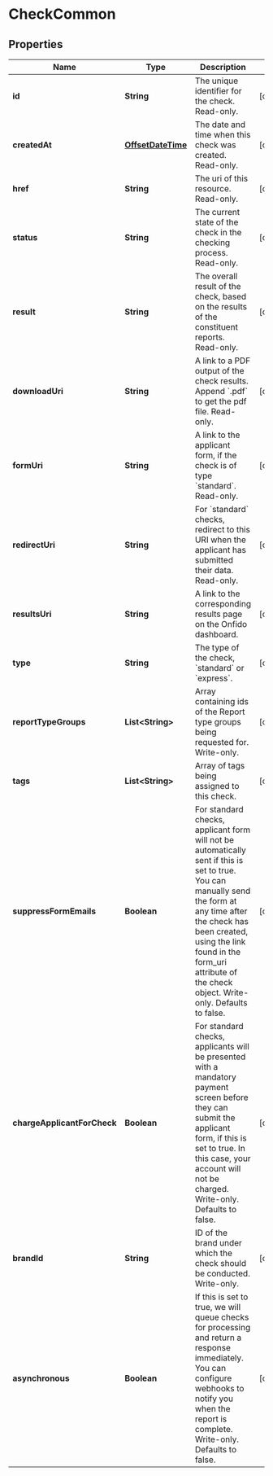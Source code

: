 
# CheckCommon

## Properties
Name | Type | Description | Notes
------------ | ------------- | ------------- | -------------
**id** | **String** | The unique identifier for the check. Read-only. |  [optional]
**createdAt** | [**OffsetDateTime**](OffsetDateTime.md) | The date and time when this check was created. Read-only. |  [optional]
**href** | **String** | The uri of this resource. Read-only. |  [optional]
**status** | **String** | The current state of the check in the checking process. Read-only. |  [optional]
**result** | **String** | The overall result of the check, based on the results of the constituent reports. Read-only. |  [optional]
**downloadUri** | **String** | A link to a PDF output of the check results. Append &#x60;.pdf&#x60; to get the pdf file. Read-only. |  [optional]
**formUri** | **String** | A link to the applicant form, if the check is of type &#x60;standard&#x60;. Read-only. |  [optional]
**redirectUri** | **String** | For &#x60;standard&#x60; checks, redirect to this URI when the applicant has submitted their data. Read-only. |  [optional]
**resultsUri** | **String** | A link to the corresponding results page on the Onfido dashboard. |  [optional]
**type** | **String** | The type of the check, &#x60;standard&#x60; or &#x60;express&#x60;. |  [optional]
**reportTypeGroups** | **List&lt;String&gt;** | Array containing ids of the Report type groups being requested for. Write-only. |  [optional]
**tags** | **List&lt;String&gt;** | Array of tags being assigned to this check. |  [optional]
**suppressFormEmails** | **Boolean** | For standard checks, applicant form will not be automatically sent if this is set to true. You can manually send the form at any time after the check has been created, using the link found in the form_uri attribute of the check object. Write-only. Defaults to false.  |  [optional]
**chargeApplicantForCheck** | **Boolean** | For standard checks, applicants will be presented with a mandatory payment screen before they can submit the applicant form, if this is set to true. In this case, your account will not be charged. Write-only. Defaults to false.  |  [optional]
**brandId** | **String** | ID of the brand under which the check should be conducted. Write-only. |  [optional]
**asynchronous** | **Boolean** | If this is set to true, we will queue checks for processing and return a response immediately. You can configure webhooks to notify you when the report is complete. Write-only. Defaults to false.  |  [optional]



